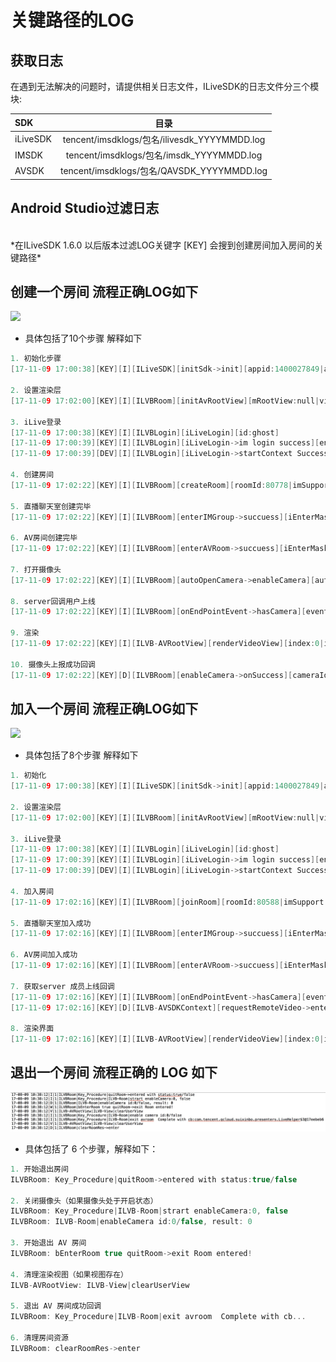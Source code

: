 # 关键路径的LOG 

## 获取日志
在遇到无法解决的问题时，请提供相关日志文件，ILiveSDK的日志文件分三个模块:

SDK|目录
:--|:--:
iLiveSDK|tencent/imsdklogs/包名/ilivesdk_YYYYMMDD.log
IMSDK|tencent/imsdklogs/包名/imsdk_YYYYMMDD.log
AVSDK|tencent/imsdklogs/包名/QAVSDK_YYYYMMDD.log


## Android Studio过滤日志

<br/>
*在ILiveSDK 1.6.0 以后版本过滤LOG关键字 [KEY] 会搜到创建房间加入房间的关键路径*
<br/>

## 创建一个房间  流程正确LOG如下

![](../../raw/rightProcess.png)

- 具体包括了10个步骤 解释如下    

```C
1. 初始化步骤
[17-11-09 17:00:38][KEY][I][ILiveSDK][initSdk->init][appid:1400027849|accountType:11656|version:1.7.2.0.7|abi:armeabi-v7a]  

2. 设置渲染层       
[17-11-09 17:02:00][KEY][I][ILVBRoom][initAvRootView][mRootView:null|view:52829144]
    
3. iLive登录   
[17-11-09 17:00:38][KEY][I][ILVBLogin][iLiveLogin][id:ghost]
[17-11-09 17:00:39][KEY][I][ILVBLogin][iLiveLogin->im login success][env:0]
[17-11-09 17:00:39][DEV][I][ILVBLogin][iLiveLogin->startContext Success]   

4. 创建房间   
[17-11-09 17:02:22][KEY][I][ILVBRoom][createRoom][roomId:80778|imSupport:true|imGroupType:AVChatRoom|imGroupId:|avSupport:true|role:HD|autoCamera:true] 

5. 直播聊天室创建完毕
[17-11-09 17:02:22][KEY][I][ILVBRoom][enterIMGroup->succuess][iEnterMask:0]

6. AV房间创建完毕
[17-11-09 17:02:22][KEY][I][ILVBRoom][enterAVRoom->succuess][iEnterMask:1]

7. 打开摄像头
[17-11-09 17:02:22][KEY][I][ILVBRoom][autoOpenCamera->enableCamera][autoCamera:true|curCamera:-1|cameraId:0] 

8. server回调用户上线
[17-11-09 17:02:22][KEY][I][ILVBRoom][onEndPointEvent->hasCamera][eventId:3|users:ghost,]  

9. 渲染
[17-11-09 17:02:22][KEY][I][ILVB-AVRootView][renderVideoView][index:0|id:ghost|type:1|left:0|top:0|width:480|height:640|hashcode:52916470]      

10. 摄像头上报成功回调    
[17-11-09 17:02:22][KEY][D][ILVBRoom][enableCamera->onSuccess][cameraId:0]  

```



## 加入一个房间  流程正确LOG如下

![](../../raw/joinRoomProcess.png)

- 具体包括了8个步骤 解释如下 



```C
1. 初始化 
[17-11-09 17:00:38][KEY][I][ILiveSDK][initSdk->init][appid:1400027849|accountType:11656|version:1.7.2.0.7|abi:armeabi-v7a]
  
2. 设置渲染层
[17-11-09 17:02:00][KEY][I][ILVBRoom][initAvRootView][mRootView:null|view:52829144]  

3. iLive登录
[17-11-09 17:00:38][KEY][I][ILVBLogin][iLiveLogin][id:ghost]
[17-11-09 17:00:39][KEY][I][ILVBLogin][iLiveLogin->im login success][env:0]
[17-11-09 17:00:39][DEV][I][ILVBLogin][iLiveLogin->startContext Success]  

4. 加入房间  
[17-11-09 17:02:16][KEY][I][ILVBRoom][joinRoom][roomId:80588|imSupport:true|imGroupType:AVChatRoom|imGroupId:|avSupport:true|role:Guest|autoCamera:false]

5. 直播聊天室加入成功    
[17-11-09 17:02:16][KEY][I][ILVBRoom][enterIMGroup->succuess][iEnterMask:2]

6. AV房间加入成功       
[17-11-09 17:02:16][KEY][I][ILVBRoom][enterAVRoom->succuess][iEnterMask:0]   

7. 获取server 成员上线回调 
[17-11-09 17:02:16][KEY][I][ILVBRoom][onEndPointEvent->hasCamera][eventId:3|users:jackwang1982,]
[17-11-09 17:02:16][KEY][D][ILVB-AVSDKContext][requestRemoteVideo->enter][length:1]   

8. 渲染界面
[17-11-09 17:02:16][KEY][I][ILVB-AVRootView][renderVideoView][index:0|id:jackwang1982|type:1|left:0|top:0|width:480|height:640|hashcode:529e0428]    

```

## 退出一个房间 流程正确的 LOG 如下

![](../../raw/quitRoomProcess.jpg)

- 具体包括了 6 个步骤，解释如下：

```C
1. 开始退出房间
ILVBRoom: Key_Procedure|quitRoom->entered with status:true/false

2. 关闭摄像头（如果摄像头处于开启状态）
ILVBRoom: Key_Procedure|ILVB-Room|strart enableCamera:0, false
ILVBRoom: ILVB-Room|enableCamera id:0/false, result: 0

3. 开始退出 AV 房间
ILVBRoom: bEnterRoom true quitRoom->exit Room entered!

4. 清理渲染视图（如果视图存在）
ILVB-AVRootView: ILVB-View|clearUserView

5. 退出 AV 房间成功回调
ILVBRoom: Key_Procedure|ILVB-Room|exit avroom  Complete with cb...

6. 清理房间资源
ILVBRoom: clearRoomRes->enter
```
